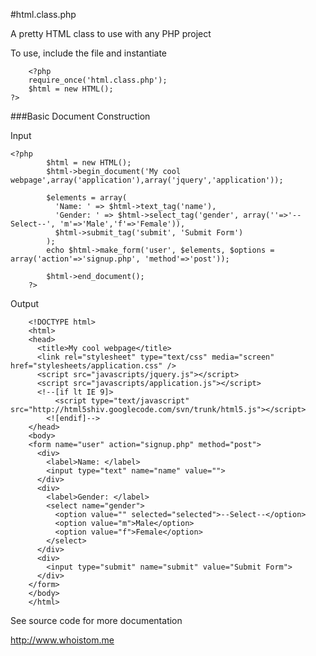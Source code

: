 #html.class.php

A pretty HTML class to use with any PHP project

To use, include the file and instantiate

		<?php
    	require_once('html.class.php');
    	$html = new HTML();
    ?>

###Basic Document Construction

Input

    <?php
			$html = new HTML();
			$html->begin_document('My cool webpage',array('application'),array('jquery','application'));

			$elements = array(
			  'Name: ' => $html->text_tag('name'),
			  'Gender: ' => $html->select_tag('gender', array(''=>'--Select--', 'm'=>'Male','f'=>'Female')),
			  $html->submit_tag('submit', 'Submit Form')
			);
			echo $html->make_form('user', $elements, $options = array('action'=>'signup.php', 'method'=>'post'));

			$html->end_document();
		?>

Output

		<!DOCTYPE html>
		<html>
		<head>
		  <title>My cool webpage</title>
		  <link rel="stylesheet" type="text/css" media="screen" href="stylesheets/application.css" />
		  <script src="javascripts/jquery.js"></script>
		  <script src="javascripts/application.js"></script>
		  <!--[if lt IE 9]>
			  <script type="text/javascript" src="http://html5shiv.googlecode.com/svn/trunk/html5.js"></script>
			<![endif]-->
		</head>
		<body>
		<form name="user" action="signup.php" method="post">
		  <div>
		    <label>Name: </label>
		    <input type="text" name="name" value="">
		  </div>
		  <div>
		    <label>Gender: </label>
		    <select name="gender">
		      <option value="" selected="selected">--Select--</option>
		      <option value="m">Male</option>
		      <option value="f">Female</option>
		    </select>
		  </div>
		  <div>
		    <input type="submit" name="submit" value="Submit Form">
		  </div>
		</form>
		</body>
		</html>

See source code for more documentation

http://www.whoistom.me